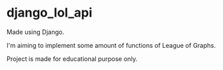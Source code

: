 # django_lol_api
Made using Django.

I'm aiming to implement some amount of functions of League of Graphs. 

Project is made for educational purpose only. 
